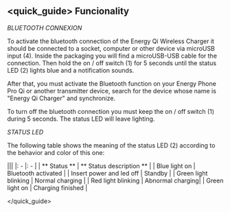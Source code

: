 ## <quick_guide> Funcionality

*BLUETOOTH CONNEXION*

To activate the bluetooth connection of the Energy Qi Wireless Charger it should be connected to a socket, computer or other device via microUSB input (4). Inside the packaging you will find a microUSB-USB cable for the connection. Then hold the on / off switch (1) for 5 seconds until the status LED (2) lights blue and a notification sounds.

After that, you must activate the Bluetooth function on your Energy Phone Pro Qi or another transmitter device, search for the device whose name is "Energy Qi Charger" and synchronize.

To turn off the bluetooth connection you must keep the on / off switch (1) during 5 seconds. The status LED will leave lighting.

*STATUS LED*

The following table shows the meaning of the status LED (2) according to the behavior and color of this one:

|||
|: - |: - |
| ** Status ** | ** Status description ** |
| Blue light on | Bluetooth activated |
| Insert power and led off | Standby |
| Green light blinking | Normal charging |
| Red light blinking | Abnormal charging|
| Green light on | Charging finished |


</quick_guide>


